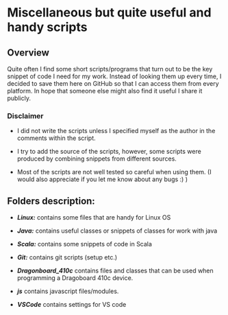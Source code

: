 # Miscellaneous but quite useful and handy scripts



## Overview

Quite often I find some short scripts/programs that turn out to be the key snippet of code I need for my work. 
Instead of looking them up every time, I decided to save them here on GitHub so that I can access them from every platform.
In hope that someone else might also find it useful I share it publicly.


### Disclaimer

- I did not write the scripts unless I specified myself as the author in the comments within the script.

- I try to add the source of the scripts, however, some scripts were produced by combining snippets from different sources.

- Most of the scripts are not well tested so careful when using them. (I would also appreciate if you let me know about any bugs :) )



## Folders description:

- <i><b>Linux:</b></i> contains some files that are handy for Linux OS

- <i><b>Java:</b></i> contains useful classes or snippets of classes for work with java

- <i><b>Scala:</b></i> contains some snippets of code in Scala

- <i><b>Git:</b></i> contains git scripts (setup etc.)

- <i><b>Dragonboard_410c</b></i> contains files and classes that can be used when programming a Dragoboard 410c device.

- <i><b>js</b></i> contains javascript files/modules.

- <i><b>VSCode</b></i> contains settings for VS code
